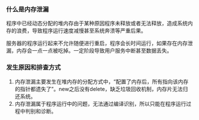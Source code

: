 ### 什么是内存泄漏
程序中已经动态分配的堆内存由于某种原因程序未释放或者无法释放，造成系统内存的浪费，导致程序运行速度减慢甚至系统奔溃等严重后果。

服务器的程序运行起来不允许随便进行重启，程序会长时间运行，如果存在内存泄漏，内存会一点一点被吃掉。一定阶段导致用户服务中断甚至数据丢失。

### 发生原因和排查方式
1. 内存泄漏主要发生在堆内存的分配方式中，“配置了内存后，所有指向该内存的指针都遗失了”。new之后没有delete，缺乏垃圾回收机制，内存片无法归还系统。
2. 内存泄漏属于程序运行中的问题，无法通过编译识别，所以只能在程序运行过程中判别和诊断。